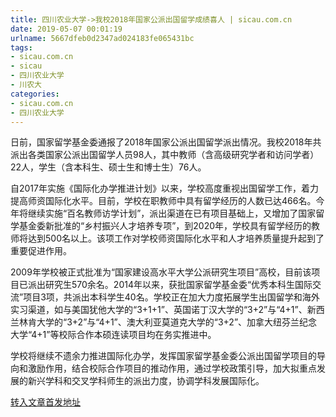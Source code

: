 ```yaml
---
title: 四川农业大学->我校2018年国家公派出国留学成绩喜人 | sicau.com.cn
date: 2019-05-07 00:01:19
urlname: 5667dfeb0d2347ad024183fe065431bc
tags: 
- sicau.com.cn
- sicau
- 四川农业大学
- 川农大
categories:
- sicau.com.cn
- 四川农业大学
---
```


日前，国家留学基金委通报了2018年国家公派出国留学派出情况。我校2018年共派出各类国家公派出国留学人员98人，其中教师（含高级研究学者和访问学者）22人，学生（含本科生、硕士生和博士生）76人。

自2017年实施《国际化办学推进计划》以来，学校高度重视出国留学工作，着力提高师资国际化水平。目前，学校在职教师中具有留学经历的人数已达466名。今年将继续实施“百名教师访学计划”，派出渠道在已有项目基础上，又增加了国家留学基金委新批准的“乡村振兴人才培养专项”，到2020年，学校具有留学经历的教师将达到500名以上。该项工作对学校师资国际化水平和人才培养质量提升起到了重要促进作用。

2009年学校被正式批准为“国家建设高水平大学公派研究生项目”高校，目前该项目已派出研究生570余名。2014年以来，获批国家留学基金委“优秀本科生国际交流”项目3项，共派出本科学生40名。学校正在加大力度拓展学生出国留学和海外实习渠道，如与美国犹他大学的“3+1+1”、英国诺丁汉大学的“3+2”与“4+1”、新西兰林肯大学的“3+2”与“4+1”、澳大利亚莫道克大学的“3+2”、加拿大纽芬兰纪念大学“4+1”等校际合作本硕连读项目均在务实推进中。

学校将继续不遗余力推进国际化办学，发挥国家留学基金委公派出国留学项目的导向和激励作用，结合校际合作项目的推动作用，通过学校政策引导，加大拟重点发展的新兴学科和交叉学科师生的派出力度，协调学科发展国际化。

[转入文章首发地址](https://news.sicau.edu.cn/info/1135/50839.htm)